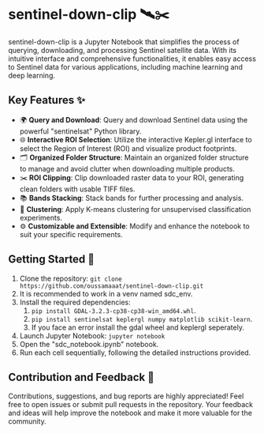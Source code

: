 # sentinel-down-clip 🛰️✂️

sentinel-down-clip is a Jupyter Notebook that simplifies the process of querying, downloading, and processing Sentinel satellite data. With its intuitive interface and comprehensive functionalities, it enables easy access to Sentinel data for various applications, including machine learning and deep learning.

## Key Features ✨

- 🌍 **Query and Download**: Query and download Sentinel data using the powerful "sentinelsat" Python library.
- 🌐 **Interactive ROI Selection**: Utilize the interactive Kepler.gl interface to select the Region of Interest (ROI) and visualize product footprints.
- 🗂️ **Organized Folder Structure**: Maintain an organized folder structure to manage and avoid clutter when downloading multiple products.
- ✂️ **ROI Clipping**: Clip downloaded raster data to your ROI, generating clean folders with usable TIFF files.
- 📚 **Bands Stacking**: Stack bands for further processing and analysis.
- 🛒 **Clustering**: Apply K-means clustering for unsupervised classification experiments.
- ⚙️ **Customizable and Extensible**: Modify and enhance the notebook to suit your specific requirements.

## Getting Started 🏁

1. Clone the repository: `git clone https://github.com/oussamaaat/sentinel-down-clip.git`
2. It is recommended to work in a venv named sdc_env.  
3. Install the required dependencies:  
   1. `pip install GDAL-3.2.3-cp38-cp38-win_amd64.whl`.
   2. `pip install sentinelsat keplergl numpy matplotlib scikit-learn`.
   3. If you face an error install the gdal wheel and keplergl seperately. 
4. Launch Jupyter Notebook: `jupyter notebook`
5. Open the "sdc_notebook.ipynb" notebook.
6. Run each cell sequentially, following the detailed instructions provided.

## Contribution and Feedback 🤝

Contributions, suggestions, and bug reports are highly appreciated! Feel free to open issues or submit pull requests in the repository. Your feedback and ideas will help improve the notebook and make it more valuable for the community.
